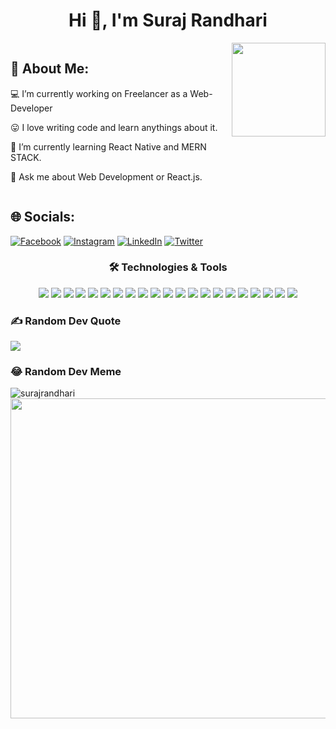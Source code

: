 <h1 align="center">Hi 👋, I'm Suraj Randhari</h1>

<div style="display: flex;  justify-content: center; flex-direction: row">
  <div style="margin-right: 20px;">
    <h2>💫 About Me:</h2>
    <p>💻 I’m currently working on Freelancer as a Web-Developer</p>
    <p>😛 I love writing code and learn anythings about it.</p>
    <p>🤩 I’m currently learning React Native and MERN STACK.</p>
    <p>💬 Ask me about Web Development or React.js.</p>
  </div>
  <img src="https://krisschool.in/wp-content/uploads/2022/10/full-stack-web-developer.svg" width="150px">
</div>


## 🌐 Socials:
[![Facebook](https://img.shields.io/badge/Facebook-%231877F2.svg?logo=Facebook&logoColor=white)](https://facebook.com/https://www.facebook.com/surajrandharioffecial/) [![Instagram](https://img.shields.io/badge/Instagram-%23E4405F.svg?logo=Instagram&logoColor=white)](https://instagram.com/https://www.instagram.com/suraj_randhari_/) [![LinkedIn](https://img.shields.io/badge/LinkedIn-%230077B5.svg?logo=linkedin&logoColor=white)](https://linkedin.com/in/https://www.linkedin.com/in/suraj-randhari/) [![Twitter](https://img.shields.io/badge/Twitter-%231DA1F2.svg?logo=Twitter&logoColor=white)](https://twitter.com/https://twitter.com/SurajRandhari) 

<!-- # 💻 Tech Stack:
![HTML5](https://img.shields.io/badge/html5-%23E34F26.svg?style=flat&logo=html5&logoColor=white) ![CSS3](https://img.shields.io/badge/css3-%231572B6.svg?style=flat&logo=css3&logoColor=white) ![JavaScript](https://img.shields.io/badge/javascript-%23323330.svg?style=flat&logo=javascript&logoColor=%23F7DF1E) ![C++](https://img.shields.io/badge/c++-%2300599C.svg?style=flat&logo=c%2B%2B&logoColor=white) ![Java](https://img.shields.io/badge/java-%23ED8B00.svg?style=flat&logo=java&logoColor=white) ![TypeScript](https://img.shields.io/badge/typescript-%23007ACC.svg?style=flat&logo=typescript&logoColor=white) ![Azure](https://img.shields.io/badge/azure-%230072C6.svg?style=flat&logo=azure-devops&logoColor=white) ![Google Cloud](https://img.shields.io/badge/Google%20Cloud-%234285F4.svg?style=flat&logo=google-cloud&logoColor=white) ![DigitalOcean](https://img.shields.io/badge/DigitalOcean-%230167ff.svg?style=flat&logo=digitalOcean&logoColor=white) ![React](https://img.shields.io/badge/react-%2320232a.svg?style=flat&logo=react&logoColor=%2361DAFB) ![React Native](https://img.shields.io/badge/react_native-%2320232a.svg?style=flat&logo=react&logoColor=%2361DAFB) ![Redux](https://img.shields.io/badge/redux-%23593d88.svg?style=flat&logo=redux&logoColor=white) ![NodeJS](https://img.shields.io/badge/node.js-6DA55F?style=flat&logo=node.js&logoColor=white) ![Next JS](https://img.shields.io/badge/Next-black?style=flat&logo=next.js&logoColor=white) ![.Net](https://img.shields.io/badge/.NET-5C2D91?style=flat&logo=.net&logoColor=white) ![Bootstrap](https://img.shields.io/badge/bootstrap-%23563D7C.svg?style=flat&logo=bootstrap&logoColor=white) ![SQLite](https://img.shields.io/badge/sqlite-%2307405e.svg?style=flat&logo=sqlite&logoColor=white) ![Adobe Photoshop](https://img.shields.io/badge/adobephotoshop-%2331A8FF.svg?style=flat&logo=adobephotoshop&logoColor=white) ![Canva](https://img.shields.io/badge/Canva-%2300C4CC.svg?style=flat&logo=Canva&logoColor=white) 	![Figma](https://img.shields.io/badge/figma-%23F24E1E.svg?style=flat&logo=figma&logoColor=white) ![Notion](https://img.shields.io/badge/Notion-%23000000.svg?style=flat&logo=notion&logoColor=white) ![React Router](https://img.shields.io/badge/React_Router-CA4245?style=flat&logo=react-router&logoColor=white) -->

<h3 align="center">
  🛠️ Technologies & Tools
</h3>
<p align="center">
  <img src="https://img.shields.io/badge/HTML5-E34F26?style=flat&logo=HTML5&logoColor=white&labelColor=lightgray">
  <img src="https://img.shields.io/badge/CSS-1572B6?style=flat&logo=CSS3&logoColor=white&labelColor=lightgray">
  <img src="https://img.shields.io/badge/React-61DAFB?style=flat&logo=react&logoColor=white&labelColor=inactive">
  <img src="https://img.shields.io/badge/Node.Js-brightgreen?style=flat&logo=node.js&logoColor=white&labelColor=lightgray">
  <img src="https://img.shields.io/badge/JavaScript-F7DF1E?style=flat&logo=JavaScript&logoColor=white&labelColor=lightgray">
  <img src="https://img.shields.io/badge/TypeScript-3178C6?style=flat&logo=TypeScript&logoColor=white&labelColor=lightgray">
  <img src="https://img.shields.io/badge/redux-%23593d88.svg?style=flat&logo=redux&logoColor=white&labelColor=inactive">
  <img src="https://img.shields.io/badge/React_Router-CA4245?style=flat&logo=react-router&logoColor=white&labelColor=inactive">
  <img src="https://img.shields.io/badge/bootstrap-%23563D7C.svg?style=flat&logo=bootstrap&logoColor=white&labelColor=lightgray">
  <img src="https://img.shields.io/badge/MongoDB-47A248?style=flat&logo=MongoDB&logoColor=white&labelColor=lightgray">
  <img src="https://img.shields.io/badge/c++-%2300599C.svg?style=flat&logo=c%2B%2B&logoColor=white&labelColor=lightgray">
  <img src="https://img.shields.io/badge/Java-007396?style=flat&logo=Java&logoColor=white&labelColor=lightgray">
  <img src="https://img.shields.io/badge/.NET-5C2D91?style=flat&logo=.net&logoColor=white&labelColor=lightgray">
<!--   <img src="https://img.shields.io/badge/Redis-DC382D?style=flat&logo=Redis&logoColor=white&labelColor=lightgray"> -->
  <img src="https://img.shields.io/badge/Canva-%2300C4CC.svg?style=flat&logo=Canva&logoColor=white&labelColor=lightgray">
  <img src="https://img.shields.io/badge/figma-%23F24E1E.svg?style=flat&logo=figma&logoColor=white&labelColor=lightgray">
  <img src="https://img.shields.io/badge/Notion-%23000000.svg?style=flat&logo=notion&logoColor=white&labelColor=lightgray">
<!--   <img src="https://img.shields.io/badge/adobephotoshop-%2331A8FF.svg?style=flat&logo=adobephotoshop&logoColor=whit&labelColor=lightgray"> -->
  <img src="https://img.shields.io/badge/GitHub%20Actions-2088FF?style=flat&logo=GitHub%20Actions&logoColor=white&labelColor=lightgray">
  <img src="https://img.shields.io/badge/Google%20Cloud-4285F4?style=flat&logo=Google%20Cloud&logoColor=white&labelColor=lightgray">
  <img src="https://img.shields.io/badge/azure-%230072C6.svg?style=flat&logo=azure-devops&logoColor=white&labelColor=lightgray">
<!--   <img src="https://img.shields.io/badge/Amazon%20AWS-232F3E?style=flat&logo=Amazon%20AWS&logoColor=white&labelColor=lightgray"> -->
  <img src="https://img.shields.io/badge/DigitalOcean-0080FF?style=flat&logo=DigitalOcean&logoColor=white&labelColor=lightgray">
<!--   <img src="https://img.shields.io/badge/Heroku-430098?style=flat&logo=Heroku&logoColor=white&labelColor=lightgray"> -->
  <img src="https://img.shields.io/badge/sqlite-%2307405e.svg?style=flat&logo=sqlite&logoColor=white">
</p>

### ✍️ Random Dev Quote
![](https://quotes-github-readme.vercel.app/api?type=horizontal&theme=radical)

### 😂 Random Dev Meme

<p><img align="left" src="https://github-readme-stats.vercel.app/api/top-langs?username=surajrandhari&show_icons=true&locale=en&layout=compact" alt="surajrandhari" /></p>
<img src="https://random-memer.herokuapp.com/" width="512px"/>



<!-- Proudly created with GPRM ( https://gprm.itsvg.in ) -->
